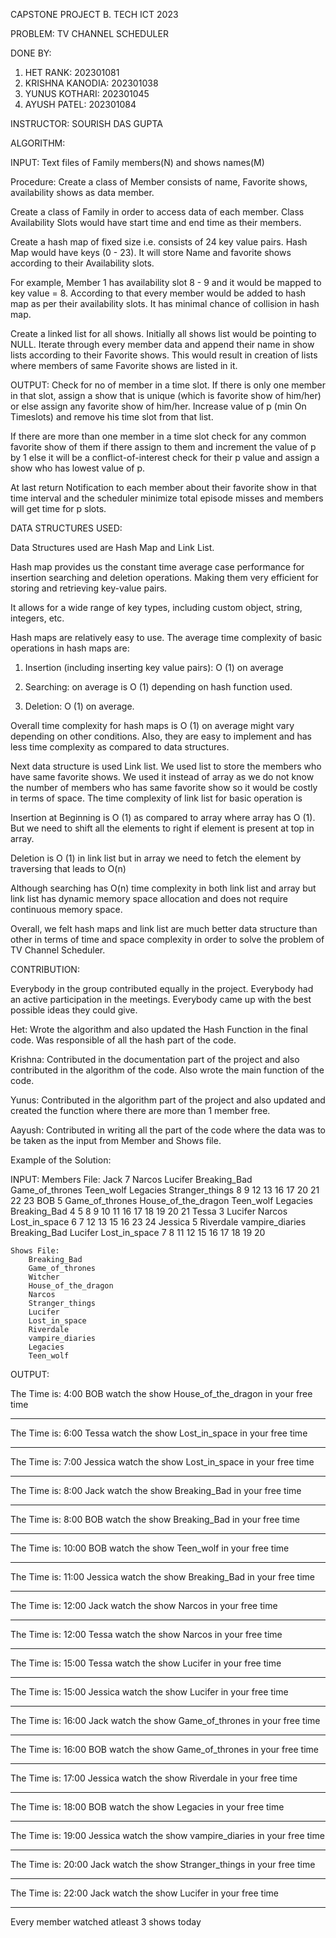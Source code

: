 CAPSTONE PROJECT B. TECH ICT 2023
 
PROBLEM:  TV CHANNEL SCHEDULER 


DONE BY: 
1) HET RANK: 202301081
2) KRISHNA KANODIA: 202301038
3) YUNUS KOTHARI: 202301045
4) AYUSH PATEL: 202301084



INSTRUCTOR: SOURISH DAS GUPTA





ALGORITHM: 

INPUT: Text files of Family members(N) and shows names(M)

Procedure: Create a class of Member consists of name, Favorite shows, availability shows as data member.

Create a class of Family in order to access data of each member. Class Availability Slots would have start time and end time as their members.

Create a hash map of fixed size i.e. consists of 24 key value pairs. Hash Map would have keys (0 - 23). It will store Name and favorite shows according to their Availability slots. 

For example, Member 1 has availability slot 8 - 9 and it would be mapped to key value = 8. According to that every member would be added to hash map as per their availability slots. It has minimal chance of collision in hash map.

Create a linked list for all shows. Initially all shows list would be pointing to NULL. Iterate through every member data and append their name in show lists according to their Favorite shows. This would result in creation of lists where members of same Favorite shows are listed in it. 

OUTPUT: Check for no of member in a time slot. If there is only one member in that slot, assign a show that is unique (which is favorite show of him/her) or else assign any favorite show of him/her. Increase value of p (min On Timeslots) and remove his time slot from that list.

If there are more than one member in a time slot check for any common favorite show of them if there assign to them and increment the value of p by 1 else it will be a conflict-of-interest check for their p value and assign a show who has lowest value of p.

At last return Notification to each member about their favorite show in that time interval and the scheduler minimize total episode misses and members will get time for p slots.





DATA STRUCTURES USED: 

Data Structures used are Hash Map and Link List.

 Hash map provides us the constant time average case performance for insertion searching and deletion operations. Making them very efficient for storing and retrieving key-value pairs.

It allows for a wide range of key types, including custom object, string, integers, etc.

Hash maps are relatively easy to use. The average time complexity of basic operations in hash maps are: 

1) Insertion (including inserting key value pairs): O (1) on average 

2) Searching: on average is O (1) depending on hash function used.

3) Deletion: O (1) on average.

Overall time complexity for hash maps is O (1) on average might vary depending on other conditions. Also, they are easy to implement and has less time complexity as compared to data structures.

Next data structure is used Link list. We used list to store the members who have same favorite shows. We used it instead of array as we do not know the number of members who has same favorite show so it would be costly in terms of space. The time complexity of link list for basic operation is 

Insertion at Beginning is O (1) as compared to array where array has O (1). But we need to shift all the elements to right if element is present at top in array. 

Deletion is O (1) in link list but in array we need to fetch the element by traversing that leads to O(n) 

Although searching has O(n) time complexity in both link list and array but link list has dynamic memory space allocation and does not require continuous memory space.

Overall, we felt hash maps and link list are much better data structure than other in terms of time and space complexity in order to solve the problem of TV Channel Scheduler.


		


CONTRIBUTION:

Everybody in the group contributed equally in the project. Everybody had an active participation in the meetings. Everybody came up with the best possible ideas they could give.

Het: Wrote the algorithm and also updated the Hash Function in the final code. Was responsible of all the hash part of the code.

Krishna: Contributed in the documentation part of the project and also contributed in the algorithm of the code. Also wrote the main function of the code.

Yunus: Contributed in the algorithm part of the project and also updated and created the function where there are more than 1 member free.

Aayush: Contributed in writing all the part of the code where the data was to be taken as the input from Member and Shows file.






Example of the Solution:

INPUT:
    Members File:
        Jack 7 Narcos Lucifer Breaking_Bad Game_of_thrones Teen_wolf Legacies Stranger_things 8 9 12 13 16 17 20 21 22 23 
        BOB 5 Game_of_thrones House_of_the_dragon Teen_wolf Legacies Breaking_Bad 4 5 8 9 10 11 16 17 18 19 20 21
        Tessa 3 Lucifer Narcos Lost_in_space 6 7 12 13 15 16 23 24
        Jessica 5 Riverdale vampire_diaries Breaking_Bad Lucifer Lost_in_space 7 8 11 12 15 16 17 18 19 20

    Shows File:
        Breaking_Bad
        Game_of_thrones
        Witcher
        House_of_the_dragon
        Narcos
        Stranger_things
        Lucifer
        Lost_in_space
        Riverdale
        vampire_diaries
        Legacies
        Teen_wolf

OUTPUT:

The Time is: 4:00
BOB watch the show House_of_the_dragon in your free time

************************************************

The Time is: 6:00
Tessa watch the show Lost_in_space in your free time

************************************************

The Time is: 7:00
Jessica watch the show Lost_in_space in your free time

************************************************

The Time is: 8:00
Jack watch the show Breaking_Bad in your free time

************************************************

The Time is: 8:00
BOB watch the show Breaking_Bad in your free time

************************************************

The Time is: 10:00
BOB watch the show Teen_wolf in your free time

************************************************

The Time is: 11:00
Jessica watch the show Breaking_Bad in your free time

************************************************

The Time is: 12:00
Jack watch the show Narcos in your free time

************************************************

The Time is: 12:00
Tessa watch the show Narcos in your free time

************************************************

The Time is: 15:00
Tessa watch the show Lucifer in your free time

************************************************

The Time is: 15:00
Jessica watch the show Lucifer in your free time

************************************************

The Time is: 16:00
Jack watch the show Game_of_thrones in your free time

************************************************

The Time is: 16:00
BOB watch the show Game_of_thrones in your free time

************************************************

The Time is: 17:00
Jessica watch the show Riverdale in your free time

************************************************

The Time is: 18:00
BOB watch the show Legacies in your free time

************************************************

The Time is: 19:00
Jessica watch the show vampire_diaries in your free time

************************************************

The Time is: 20:00
Jack watch the show Stranger_things in your free time

************************************************

The Time is: 22:00
Jack watch the show Lucifer in your free time

************************************************

Every member watched atleast 3 shows today

